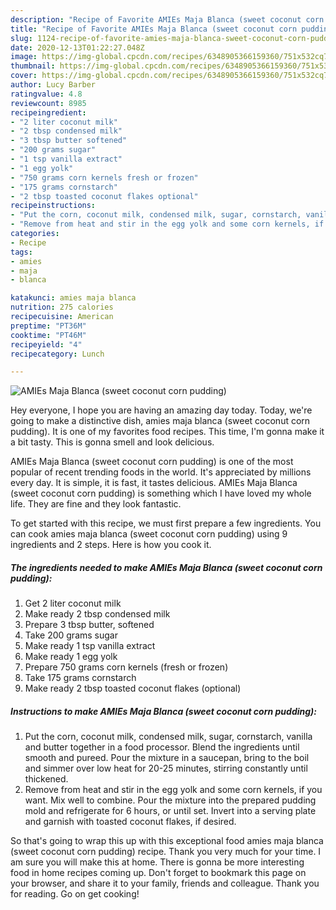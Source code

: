 ```yaml
---
description: "Recipe of Favorite AMIEs Maja Blanca (sweet coconut corn pudding)"
title: "Recipe of Favorite AMIEs Maja Blanca (sweet coconut corn pudding)"
slug: 1124-recipe-of-favorite-amies-maja-blanca-sweet-coconut-corn-pudding
date: 2020-12-13T01:22:27.048Z
image: https://img-global.cpcdn.com/recipes/6348905366159360/751x532cq70/amies-maja-blanca-sweet-coconut-corn-pudding-recipe-main-photo.jpg
thumbnail: https://img-global.cpcdn.com/recipes/6348905366159360/751x532cq70/amies-maja-blanca-sweet-coconut-corn-pudding-recipe-main-photo.jpg
cover: https://img-global.cpcdn.com/recipes/6348905366159360/751x532cq70/amies-maja-blanca-sweet-coconut-corn-pudding-recipe-main-photo.jpg
author: Lucy Barber
ratingvalue: 4.8
reviewcount: 8985
recipeingredient:
- "2 liter coconut milk"
- "2 tbsp condensed milk"
- "3 tbsp butter softened"
- "200 grams sugar"
- "1 tsp vanilla extract"
- "1 egg yolk"
- "750 grams corn kernels fresh or frozen"
- "175 grams cornstarch"
- "2 tbsp toasted coconut flakes optional"
recipeinstructions:
- "Put the corn, coconut milk, condensed milk, sugar, cornstarch, vanilla and butter together in a food processor.  Blend the ingredients until smooth and pureed.  Pour the mixture in a saucepan, bring to the boil and simmer over low heat for 20-25 minutes, stirring constantly until thickened."
- "Remove from heat and stir in the egg yolk and some corn kernels, if you want. Mix well to combine.  Pour the mixture into the prepared pudding mold and refrigerate for 6 hours, or until set.  Invert into a serving plate and garnish with toasted coconut flakes, if desired."
categories:
- Recipe
tags:
- amies
- maja
- blanca

katakunci: amies maja blanca 
nutrition: 275 calories
recipecuisine: American
preptime: "PT36M"
cooktime: "PT46M"
recipeyield: "4"
recipecategory: Lunch

---
```



![AMIEs Maja Blanca (sweet coconut corn pudding)](https://img-global.cpcdn.com/recipes/6348905366159360/751x532cq70/amies-maja-blanca-sweet-coconut-corn-pudding-recipe-main-photo.jpg)

Hey everyone, I hope you are having an amazing day today. Today, we're going to make a distinctive dish, amies maja blanca (sweet coconut corn pudding). It is one of my favorites food recipes. This time, I'm gonna make it a bit tasty. This is gonna smell and look delicious.



AMIEs Maja Blanca (sweet coconut corn pudding) is one of the most popular of recent trending foods in the world. It's appreciated by millions every day. It is simple, it is fast, it tastes delicious. AMIEs Maja Blanca (sweet coconut corn pudding) is something which I have loved my whole life. They are fine and they look fantastic.


To get started with this recipe, we must first prepare a few ingredients. You can cook amies maja blanca (sweet coconut corn pudding) using 9 ingredients and 2 steps. Here is how you cook it.

<!--inarticleads1-->

##### The ingredients needed to make AMIEs Maja Blanca (sweet coconut corn pudding):

1. Get 2 liter coconut milk
1. Make ready 2 tbsp condensed milk
1. Prepare 3 tbsp butter, softened
1. Take 200 grams sugar
1. Make ready 1 tsp vanilla extract
1. Make ready 1 egg yolk
1. Prepare 750 grams corn kernels (fresh or frozen)
1. Take 175 grams cornstarch
1. Make ready 2 tbsp toasted coconut flakes (optional)




<!--inarticleads2-->

##### Instructions to make AMIEs Maja Blanca (sweet coconut corn pudding):

1. Put the corn, coconut milk, condensed milk, sugar, cornstarch, vanilla and butter together in a food processor.  Blend the ingredients until smooth and pureed.  Pour the mixture in a saucepan, bring to the boil and simmer over low heat for 20-25 minutes, stirring constantly until thickened.
1. Remove from heat and stir in the egg yolk and some corn kernels, if you want. Mix well to combine.  Pour the mixture into the prepared pudding mold and refrigerate for 6 hours, or until set.  Invert into a serving plate and garnish with toasted coconut flakes, if desired.




So that's going to wrap this up with this exceptional food amies maja blanca (sweet coconut corn pudding) recipe. Thank you very much for your time. I am sure you will make this at home. There is gonna be more interesting food in home recipes coming up. Don't forget to bookmark this page on your browser, and share it to your family, friends and colleague. Thank you for reading. Go on get cooking!
